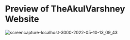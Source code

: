 # Preview of TheAkulVarshney Website

![screencapture-localhost-3000-2022-05-10-13_09_43](https://user-images.githubusercontent.com/50898260/167575229-1def299b-5335-41cb-8f31-2bf573bb9337.png)

